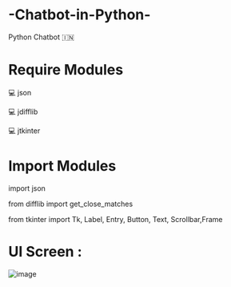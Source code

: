 # -Chatbot-in-Python-

Python Chatbot 🇮🇳 

# Require Modules

💻 json

💻 jdifflib

💻 jtkinter

# Import Modules

import json

from difflib import get_close_matches

from tkinter import Tk, Label, Entry, Button, Text, Scrollbar,Frame


# UI Screen : 


![image](https://user-images.githubusercontent.com/20369800/95033476-1207b980-06dc-11eb-9d2b-89c7e6c25cd0.png)
